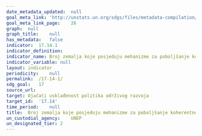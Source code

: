 ```yaml
---	
date_metadata_updated:	null
goal_meta_link:	'http://unstats.un.org/sdgs/files/metadata-compilation/Metadata-Goal-17.pdf'
goal_meta_link_page:	26
graph:	null
graph_title:	null
has_metadata:	false
indicator:	17.14.1
indicator_definition:	
indicator_name:	Broj zemalja koje posjeduju mehanizme za poboljšanje koherentnosti politika održivog razvoja
indicator_variable:	null
layout:	indicator
periodicity:	null
permalink:	/17-14-1/
sdg_goal:	17
source_url:	
target:	Ojačati usklađenost politika održivog razvoja
target_id:	'17.14'
time_period:	null
title:	Broj zemalja koje posjeduju mehanizme za poboljšanje koherentnosti politika održivog razvoja
un_custodial_agency:	UNEP
un_designated_tier:	2
---	
```

